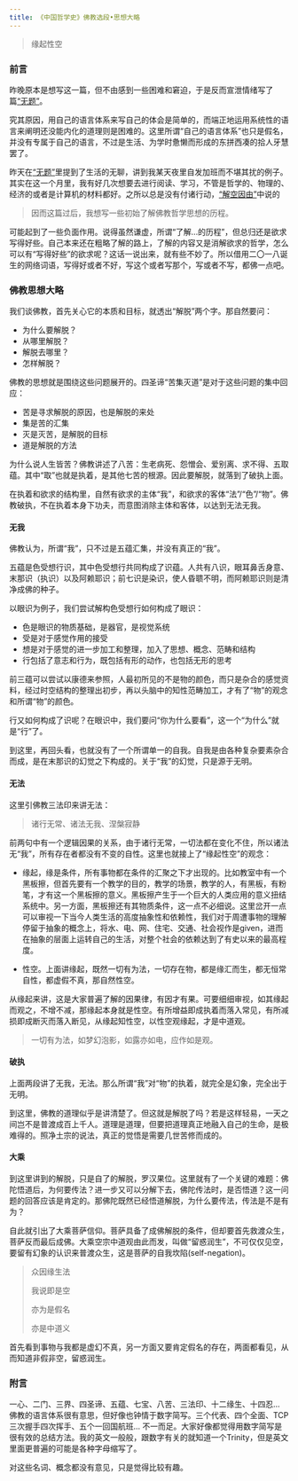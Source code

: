 ```yaml
---
title: 《中国哲学史》佛教选段•思想大略
---
```


> 缘起性空

<!--more-->

### 前言

昨晚原本是想写这一篇，但不由感到一些困难和窘迫，于是反而宣泄情绪写了篇[“无题”](https://alex2young.github.io/2022/03/18/%E6%97%A0%E9%A2%98.html)。

究其原因，用自己的语言体系来写自己的体会是简单的，而端正地运用系统性的语言来阐明还没能内化的道理则是困难的。这里所谓“自己的语言体系”也只是假名，并没有专属于自己的语言，不过是生活、为学时惫懒而形成的东拼西凑的拾人牙慧罢了。

昨天在[“无题”](https://alex2young.github.io/2022/03/18/%E6%97%A0%E9%A2%98.html)里提到了生活的无聊，讲到我某天夜里自发加班而不堪其扰的例子。其实在这一个月里，我有好几次想要去进行阅读、学习，不管是哲学的、物理的、经济的或者是计算机的材料都好。之所以总是没有付诸行动，[“解空因由”](https://alex2young.github.io/2022/02/21/%E8%A7%A3%E7%A9%BA%E5%9B%A0%E7%94%B1.html)中说的
> 因而这篇过后，我想写一些初始了解佛教哲学思想的历程。

可能起到了一些负面作用。说得虽然谦虚，所谓“了解...的历程”，但总归还是欲求写得好些。自己本来还在粗略了解的路上，了解的内容又是消解欲求的哲学，怎么可以有“写得好些”的欲求呢？这话一说出来，就有些不妙了。所以借用二〇一八诞生的网络词语，写得好或者不好，写这个或者写那个，写或者不写，都佛一点吧。

### 佛教思想大略

我们谈佛教，首先关心它的本质和目标，就透出“解脱”两个字。那自然要问：

- 为什么要解脱？
- 从哪里解脱？
- 解脱去哪里？
- 怎样解脱？

佛教的思想就是围绕这些问题展开的。四圣谛“苦集灭道”是对于这些问题的集中回应：

- 苦是寻求解脱的原因，也是解脱的来处
- 集是苦的汇集
- 灭是灭苦，是解脱的目标
- 道是解脱的方法

为什么说人生皆苦？佛教讲述了八苦：生老病死、怨憎会、爱别离、求不得、五取蕴。其中“取”也就是执着，是其他七苦的根源。因此要解脱，就落到了破执上面。

在执着和欲求的结构里，自然有欲求的主体“我”，和欲求的客体“法”/“色”/“物”。佛教破执，不在执着本身下功夫，而意图消除主体和客体，以达到无法无我。

#### 无我

佛教认为，所谓“我”，只不过是五蕴汇集，并没有真正的“我”。

五蕴是色受想行识，其中色受想行共同构成了识蕴。人共有八识，眼耳鼻舌身意、末那识（执识）以及阿赖耶识；前七识是染识，使人昏聩不明，而阿赖耶识则是清净成佛的种子。

以眼识为例子，我们尝试解构色受想行如何构成了眼识：

- 色是眼识的物质基础，是器官，是视觉系统
- 受是对于感觉作用的接受
- 想是对于感觉的进一步加工和整理，加入了思想、概念、范畴和结构
- 行包括了意志和行为，既包括有形的动作，也包括无形的思考

前三蕴可以尝试以康德来参照，人最初所见的不是物的颜色，而只是杂合的感觉资料，经过时空结构的整理出初步，再以头脑中的知性范畴加工，才有了“物”的观念和所谓“物”的颜色。

行又如何构成了识呢？在眼识中，我们要问“你为什么要看”，这一个“为什么”就是“行”了。

到这里，再回头看，也就没有了一个所谓单一的自我。自我是由各种复杂要素杂合而成，是在末那识的幻觉之下构成的。关于“我”的幻觉，只是源于无明。

#### 无法

这里引佛教三法印来讲无法：

> 诸行无常、诸法无我、涅槃寂静

前两句中有一个逻辑因果的关系，由于诸行无常，一切法都在变化不住，所以诸法无“我”，所有存在者都没有不变的自性。这里也就接上了“缘起性空”的观念：

- 缘起，缘是条件，所有事物都在条件的汇聚之下才出现的。比如教室中有一个黑板擦，但首先要有一个教学的目的，教学的场景，教学的人，有黑板，有粉笔，才有这一个黑板擦的意义。黑板擦产生于一个巨大的人类应用的意义扭结系统中。另一方面，黑板擦还有其物质条件，这一点不必细说。这里岔开一点可以审视一下当今人类生活的高度抽象性和依赖性，我们对于周遭事物的理解停留于抽象的概念上，将水、电、网、住宅、交通、社会视作是given，进而在抽象的层面上运转自己的生活，对整个社会的依赖达到了有史以来的最高程度。

- 性空。上面讲缘起，既然一切有为法，一切存在物，都是缘汇而生，都无恒常自性，都虚假不真，那自然性空。

从缘起来讲，这是大家普遍了解的因果律，有因才有果。可要细细审视，如其缘起而观之，不增不减，那缘起本身就是性空。有所增益即成执着而落入常见，有所减损即成断灭而落入断见，从缘起知性空，以性空观缘起，才是中道观。

> 一切有为法，如梦幻泡影，如露亦如电，应作如是观。

#### 破执

上面两段讲了无我，无法。那么所谓“我”对“物”的执着，就完全是幻象，完全出于无明。

到这里，佛教的道理似乎是讲清楚了。但这就是解脱了吗？若是这样轻易，一天之间岂不是普渡成百上千人。道理是道理，但要把道理真正地融入自己的生命，是极难得的。照净土宗的说法，真正的觉悟是需要几世苦修而成的。

#### 大乘

到这里讲到的解脱，只是自了的解脱，罗汉果位。这里就有了一个关键的难题：佛陀悟道后，为何要传法？进一步又可以分解下去，佛陀传法时，是否悟道？这一问题的回答应该是肯定的。那佛陀既然已经悟道解脱，为什么要传法，传法是不是有为？

自此就引出了大乘菩萨信仰。菩萨具备了成佛解脱的条件，但却要首先救渡众生，菩萨反而最后成佛。大乘空宗中道观由此而发，叫做“留惑润生”，不可仅仅见空，要留有幻象的认识来普渡众生，这是菩萨的自我坎陷(self-negation)。

> 众因缘生法
>
> 我说即是空
>
> 亦为是假名
>
> 亦是中道义

首先看到事物与我都是虚幻不真，另一方面又要肯定假名的存在，两面都看见，从而知道非假非空，留惑润生。

### 附言

一心、二门、三界、四圣谛、五蕴、七宝、八苦、三法印、十二缘生、十四忍... 佛教的语言体系很有意思，但好像也钟情于数字简写。三个代表、四个全面、TCP三次握手四次挥手、五个一回国航班... 不一而足。大家好像都觉得用数字简写是很有效的总结方法。我的英文一般般，跟数字有关的就知道一个Trinity，但是英文里面更普遍的可能是各种字母缩写了。

对这些名词、概念都没有意见，只是觉得比较有趣。
